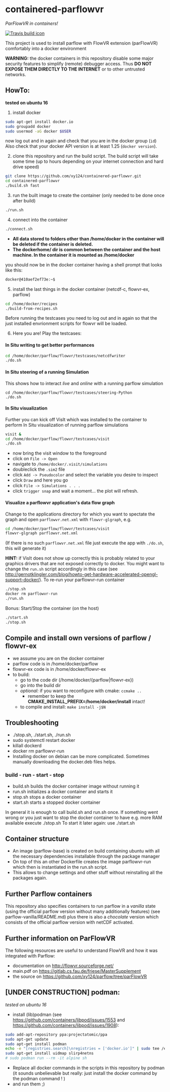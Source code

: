 # containered-parflowvr
*ParFlowVR in containers!*

[![Travis build icon](https://travis-ci.com/xy124/containered-parflowvr.svg?branch=master)](https://travis-ci.com/xy124/containered-parflowvr)

This project is used to install parflow with FlowVR extension (parFlowVR) comfortably
into a docker environment

**WARNING:** the docker containers in this repository disable some major security
features to simplify (remote) debugger access. Thus
**DO NOT EXPOSE THEM DIRECTLY TO THE INTERNET** or to other untrusted networks.

## HowTo:
**tested on ubuntu 16**

1. install docker
```bash
sudo apt-get install docker.io
sudo groupadd docker
sudo usermod -aG docker $USER
```
now log out and in again and check that you are in the docker group (`id`)
Also check that your docker API version is at least 1.25 (`docker version`).

2. clone this repository and run the build script. The build script will take some time
(up to hours depending on your internet connection and hard drive speed)
```bash
git clone https://github.com/xy124/containered-parflowvr.git
cd containered-parflowvr
./build.sh fast
```

3. run the built image to create the container (only needed to be done once after build)
```bash
./run.sh
```

4. connect into the container
```bash
./connect.sh
```
  - **All data stored to folders other than /home/docker in the container will be deleted if the container is deleted.**
  - **The dockerhome/ dir is common between the container and the host machine. In the container it is mounted as /home/docker**


you should now be in the docker container having a shell prompt that looks like this:
```bash
docker@410aef2ef73e:~$
```

5. install the last things in the docker container (netcdf-c, flowvr-ex, parflow)
```bash
cd /home/docker/recipes
./build-from-recipes.sh
```
Before running the testcases you need to log out and in again so that the just
installed envrionment scripts for flowvr will be loaded.

6. Here you are! Play the testcases:
#### In Situ writing to get better performances
```bash
cd /home/docker/parflow/flowvr/testcases/netcdfwriter
./do.sh
```
#### In Situ steering of a running Simulation
This shows how to interact _live_ and _online_ with a running parflow simulation
```
cd /home/docker/parflow/flowvr/testcases/steering-Python
./do.sh
```
#### In Situ visualization
Further you can kick off VisIt which was installed to the container to perform In Situ
visualization of running parflow simulations
```bash
visit &
cd /home/docker/parflow/flowvr/testcases/visit
./do.sh
```
- now bring the visit window to the foreground
- click on `File -> Open`
- navigate to `/home/docker/.visit/simulations`
- doubleclick the `.sim2` file
- click `Add -> Pseudocolor` and select the variable you desire to inspect
- click `Draw` and here you go
- click `File -> Simulations . . .`
- click `trigger snap` and wait a moment... the plot will refresh.

#### Visualize a parflowvr application's data flow graph
Change to the applications directory for which you want to spectate the graph and open
 `parflowvr.net.xml` with `flowvr-glgraph`, e.g.
```bash
cd /home/docker/parflow/flowvr/testcases/visit
flowvr-glgraph parflowvr.net.xml
```
(If there is no such `parflowvr.net.xml` file just execute the app with `./do.sh`, this
will generate it)

**HINT:** if VisIt does not show up correctly this is probably related to your graphics
drivers that are not exposed correctly to docker. You might want to change the `run.sh`
script accordingly in this case
(see http://gernotklingler.com/blog/howto-get-hardware-accelerated-opengl-support-docker/).
To re-run your parflowvr-run container
```bash
./stop.sh
docker rm parflowvr-run
./run.sh
```


Bonus: Start/Stop the container (on the host)
```bash
./start.sh
./stop.sh
```

## Compile and install own versions of parflow / flowvr-ex
- we assume you are on the docker container
- parflow code is in /home/docker/parflow
- flowvr-ex code is in /home/docker/flowvr-ex
- to build:
  - go to the code dir (/home/docker/{parflow|flowvr-ex})
  - go into the build dir
  - _optional:_ if you want to reconfigure with cmake: `ccmake ..`
    - remember to keep the **CMAKE_INSTALL_PREFIX=/home/docker/install** intact!
  - to compile and install: `make install -j$N`

## Troubleshooting
- ./stop.sh, ./start.sh, ./run.sh
- sudo systemctl restart docker
- killall dockerd
- docker rm parflowvr-run
- Installing docker on debian can be more complicated. Sometimes manually downloading the docker.deb files helps.

### build - run - start - stop
- build.sh builds the docker container image without running it
- run.sh initializes a docker container and starts it
- stop.sh stops a docker container
- start.sh starts a stopped docker container

In general it is enough to call build.sh and run.sh once. If something went wrong or you just want to stop
the docker container to have e.g. more RAM available execute ./stop.sh
To start it later again: use ./start.sh


## Container structure
- An image (parflow-base) is created on build containing ubuntu with all the necessary dependencies
installable through the package manager
- On top of this an other Dockerfile creates the image parflowvr-run which then is instantiated in the run.sh script.
- This allows to change settings and other stuff without reinstalling all the packages again.


## Further Parflow containers
This repository also specifies containers to run parflow in a *vanilla* state
(using the official parflow version without many additionally features)
(see parflow-vanilla/README.md) plus there is also a *chocolate* version which consists
of the official parflow version with netCDF activated.

## Further information on ParFlowVR
The following resources are useful to understand FlowVR and how it was integrated with
Parflow:
- documentation on http://flowvr.sourceforge.net/
- main.pdf on https://gitlab.cs.fau.de/friese/MasterSupplement
- the source on https://github.com/xy124/parflow/tree/parFlowVR


## [UNDER CONSTRUCTION] podman:
*tested on ubuntu 16*
- install (lib)podman (see https://github.com/containers/libpod/issues/1553 and https://github.com/containers/libpod/issues/1908):
```bash
sudo add-apt-repository ppa:projectatomic/ppa
sudo apt-get update
sudo apt-get install podman
echo -e "[registries.search]\nregistries = ['docker.io']" | sudo tee /etc/containers/registries.conf
sudo apt-get install uidmap slirp4netns
# sudo podman run --rm -it alpine sh
```
- Replace all docker commands in the scripts in this repository by podman
  (it sounds unbelievable but really: just install the docker command by the podman command ! )
- and run them ;)
